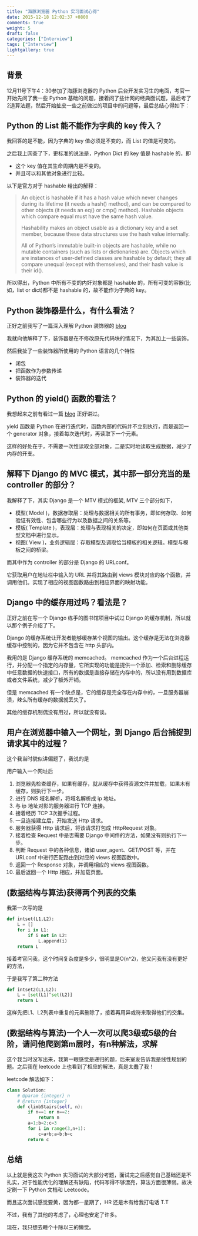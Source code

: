 ```yaml
---
title: "海豚浏览器 Python 实习面试心得"
date: 2015-12-18 12:02:37 +0800
comments: true
weight: 5
draft: false
categories: ["Interview"]
tags: ["Interview"]
lightgallery: true
---
```

## 背景
12月11号下午4：30参加了海豚浏览器的 Python 后台开发实习生的电面，考官一开始先问了我一些 Python 基础的问题，接着问了些计网的经典面试题，最后考了2道算法题，然后开始扯皮一些之前做过的项目中的问题等，最后总结心得如下：
<!--more-->

## Python 的 List 能不能作为字典的 key 传入？
我回答的是不能，因为字典的 key 值必须是不变的，而 List 的值是可变的。

之后我上网查了下，更标准的说法是，Python Dict 的 key 值是 hashable 的，即

- 这个 key 值在其生命周期内是不变的。
- 并且可以和其他对象进行比较。

以下是官方对于 hashable 给出的解释：
>
> An object is hashable if it has a hash value which never changes during its lifetime (it needs a hash() method), and can be compared to other objects (it needs an eq() or cmp() method). Hashable objects which compare equal must have the same hash value.
>
> Hashability makes an object usable as a dictionary key and a set member, because these data structures use the hash value internally.
>
> All of Python’s immutable built-in objects are hashable, while no mutable containers (such as lists or dictionaries) are. Objects which are instances of user-defined classes are hashable by default; they all compare unequal (except with themselves), and their hash value is their id().

所以得出，Python 中所有不变的内奸对象都是 hashable 的，所有可变的容器(比如，list or dict)都不是 hashable 的，故不能作为字典的 key。

## Python 装饰器是什么，有什么看法？
正好之前我写了一篇深入理解 Python 装饰器的 [blog](http://thehackercat.me/blog/2015/12/07/python-decorator-learning/)

我就向他解释了下，装饰器是在不修改原先代码块的情况下，为其加上一些装饰。

然后我扯了一些装饰器所使用的 Python 语言的几个特性

- 闭包
- 把函数作为参数传递
- 装饰器的迭代

## Python 的 yield() 函数的看法？
我想起来之前有看过一篇 [blog](http://pyzh.readthedocs.org/en/latest/the-python-yield-keyword-explained.html) 正好讲过。

yield 函数是 Python 在进行迭代时，函数内部的代码并不立刻执行，而是返回一个 generator 对象，接着每次迭代时，再读取下一个元素。

这样的好处在于，不需要一次性读取全部对象，二是实时地读取生成数据，减少了内存的开支。

## 解释下 Django 的 MVC 模式，其中那一部分充当的是 controller 的部分？
我解释了下，其实 Django 是一个 MTV 模式的框架, MTV 三个部分如下，

- 模型( Model )，数据存取层：处理与数据相关的所有事务，即如何存取、如何验证有效性、包含哪些行为以及数据之间的关系等。
- 模板( Template )，表现层：处理与表现相关的决定，即如何在页面或其他类型文档中进行显示。
- 视图( View )，业务逻辑层：存取模型及调取恰当模板的相关逻辑。模型与模板之间的桥梁。

而其中作为 controller 的部分是 Django 的 URLconf。

它获取用户在地址栏中输入的 URL 并将其路由到 views 模块对应的各个函数，并调用他们。实现了相应的视图函数路由到相应界面的映射功能。

## Django 中的缓存用过吗？看法是？
正好之前在写一个 Django 练手的图书馆项目中试过 Django 的缓存机制，所以就以那个例子介绍了下。

Django 的缓存系统让开发者能够缓存某个视图的输出。这个缓存是无法在浏览器缓存中控制的，因为它并不包含在 http 头部内。

我用的是 Django 缓存系统的 memcached。 memcached 作为一个后台进程运行，并分配一个指定的内存量，它所实现的功能是提供一个添加、检索和删除缓存中任意数据的快速接口，所有的数据是直接存储在内存中的，所以没有用到数据库或者文件系统，减少了额外开销。

但是 memcached 有一个缺点是，它的缓存是完全存在内存中的，一旦服务器崩溃，辣么所有缓存的数据就丢失了。

其他的缓存机制偶没有用过，所以就没有谈。

## 用户在浏览器中输入一个网址，到 Django 后台捕捉到请求其中的过程？
这个我当时貌似讲偏题了，我说的是

用户输入一个网址后

1. 浏览器先检查缓存，如果有缓存，就从缓存中获得资源文件并加载，如果木有缓存，则执行下一步。
2. 进行 DNS 域名解析，将域名解析成 ip 地址。
3. 与 ip 地址对影的服务器进行 TCP 连接。
4. 接着经历 TCP 3次握手过程。
5. 一旦连接建立后，开始发送 Http 请求。
6. 服务器获得 Http 请求后，将该请求打包成 HttpRequest 对象。
7. 接着检查 Request 中是否需要 Django 中间件的方法，如果没有则执行下一步。
8. 判断 Request 中的各种信息，诸如 user_agent、GET/POST 等，并在 URLconf 中进行匹配路由到对应的 views 视图函数中。
9. 返回一个 Response 对象，并调用相应的 views 视图函数。
10. 最后返回一个 Http 相应，并加载页面。

## (数据结构与算法)获得两个列表的交集
我第一次写的是
``` python
def intset(L1,L2):
	L = []
	for i in L1:
		if i not in L2:
			L.append(i)
	return L
```
接着考官问我，这个时间复杂度是多少，很明显是O(n^2)，他又问我有没有更好的方法，

于是我写了第二种方法
``` python
def intset2(L1,L2):
	L = [set(L1)^set(L2)]
	return L
```
这样先把L1、L2列表中重复的元素删除了，接着再用异或符来取得他们的交集。

## (数据结构与算法)一个人一次可以爬3级或5级的台阶，请问他爬到第m层时，有n种解法，求解
这个我当时没写出来，我第一眼感觉是递归的题，后来室友告诉我是线性规划的题。之后我在 leetcode 上也看到了相应的解法，真是太蠢了我！

leetcode 解法如下：
``` python
class Solution:
    # @param {integer} n
    # @return {integer}
    def climbStairs(self, n):
        if n==1 or n==2:
            return n
        a=1;b=2;c=3
        for i in range(3,n+1):
            c=a+b;a=b;b=c
        return c
```

## 总结
以上就是我这次 Python 实习面试的大部分考题，面试完之后感觉自己基础还是不扎实，对于性能优化的理解还有缺陷，代码写得不够漂亮，算法方面很薄弱。故决定刷一下 Python 文档和 Leetcode。

而且这次面试感觉要黄，因为都一星期了，HR 还是木有给我打电话 T.T

不过，我有了其他的考虑了，心理也安定了许多。

现在，我只想去睡个十除以三的懒觉。
